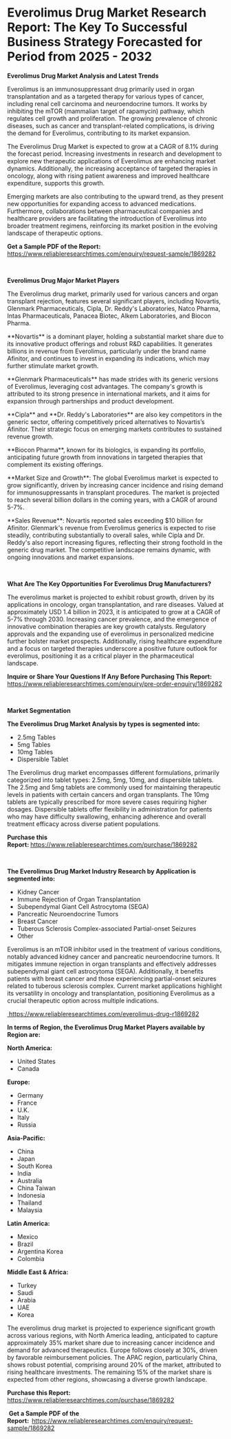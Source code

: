 <p><h1>Everolimus Drug Market Research Report: The Key To Successful Business Strategy Forecasted for Period from 2025 - 2032</h1></p><p><strong>Everolimus Drug Market Analysis and Latest Trends</strong></p>
<p><p>Everolimus is an immunosuppressant drug primarily used in organ transplantation and as a targeted therapy for various types of cancer, including renal cell carcinoma and neuroendocrine tumors. It works by inhibiting the mTOR (mammalian target of rapamycin) pathway, which regulates cell growth and proliferation. The growing prevalence of chronic diseases, such as cancer and transplant-related complications, is driving the demand for Everolimus, contributing to its market expansion.</p><p>The Everolimus Drug Market is expected to grow at a CAGR of 8.1% during the forecast period. Increasing investments in research and development to explore new therapeutic applications of Everolimus are enhancing market dynamics. Additionally, the increasing acceptance of targeted therapies in oncology, along with rising patient awareness and improved healthcare expenditure, supports this growth. </p><p>Emerging markets are also contributing to the upward trend, as they present new opportunities for expanding access to advanced medications. Furthermore, collaborations between pharmaceutical companies and healthcare providers are facilitating the introduction of Everolimus into broader treatment regimens, reinforcing its market position in the evolving landscape of therapeutic options.</p></p>
<p><strong>Get a Sample PDF of the Report:&nbsp;</strong> <a href="https://www.reliableresearchtimes.com/enquiry/request-sample/1869282?utm_campaign=3439&utm_medium=2&utm_source=Github&utm_content=ia&utm_term=19042025&utm_id=everolimus-drug">https://www.reliableresearchtimes.com/enquiry/request-sample/1869282</a></p>
<p>&nbsp;</p>
<p><strong>Everolimus Drug Major Market Players</strong></p>
<p><p>The Everolimus drug market, primarily used for various cancers and organ transplant rejection, features several significant players, including Novartis, Glenmark Pharmaceuticals, Cipla, Dr. Reddy's Laboratories, Natco Pharma, Intas Pharmaceuticals, Panacea Biotec, Alkem Laboratories, and Biocon Pharma. </p><p>**Novartis** is a dominant player, holding a substantial market share due to its innovative product offerings and robust R&D capabilities. It generates billions in revenue from Everolimus, particularly under the brand name Afinitor, and continues to invest in expanding its indications, which may further stimulate market growth.</p><p>**Glenmark Pharmaceuticals** has made strides with its generic versions of Everolimus, leveraging cost advantages. The company's growth is attributed to its strong presence in international markets, and it aims for expansion through partnerships and product development.</p><p>**Cipla** and **Dr. Reddy's Laboratories** are also key competitors in the generic sector, offering competitively priced alternatives to Novartis’s Afinitor. Their strategic focus on emerging markets contributes to sustained revenue growth. </p><p>**Biocon Pharma**, known for its biologics, is expanding its portfolio, anticipating future growth from innovations in targeted therapies that complement its existing offerings.</p><p>**Market Size and Growth**: The global Everolimus market is expected to grow significantly, driven by increasing cancer incidence and rising demand for immunosuppressants in transplant procedures. The market is projected to reach several billion dollars in the coming years, with a CAGR of around 5-7%. </p><p>**Sales Revenue**: Novartis reported sales exceeding $10 billion for Afinitor. Glenmark's revenue from Everolimus generics is expected to rise steadily, contributing substantially to overall sales, while Cipla and Dr. Reddy's also report increasing figures, reflecting their strong foothold in the generic drug market. The competitive landscape remains dynamic, with ongoing innovations and market expansions.</p></p>
<p>&nbsp;</p>
<p><strong>What Are The Key Opportunities For Everolimus Drug Manufacturers?</strong></p>
<p><p>The everolimus market is projected to exhibit robust growth, driven by its applications in oncology, organ transplantation, and rare diseases. Valued at approximately USD 1.4 billion in 2023, it is anticipated to grow at a CAGR of 5-7% through 2030. Increasing cancer prevalence, and the emergence of innovative combination therapies are key growth catalysts. Regulatory approvals and the expanding use of everolimus in personalized medicine further bolster market prospects. Additionally, rising healthcare expenditure and a focus on targeted therapies underscore a positive future outlook for everolimus, positioning it as a critical player in the pharmaceutical landscape.</p></p>
<p><strong>Inquire or Share Your Questions If Any Before Purchasing This Report:</strong> <a href="https://www.reliableresearchtimes.com/enquiry/pre-order-enquiry/1869282?utm_campaign=3439&utm_medium=2&utm_source=Github&utm_content=ia&utm_term=19042025&utm_id=everolimus-drug">https://www.reliableresearchtimes.com/enquiry/pre-order-enquiry/1869282</a></p>
<p>&nbsp;</p>
<p><strong>Market Segmentation</strong></p>
<p><strong>The Everolimus Drug Market Analysis by types is segmented into:</strong></p>
<p><ul><li>2.5mg Tables</li><li>5mg Tables</li><li>10mg Tables</li><li>Dispersible Tablet</li></ul></p>
<p><p>The Everolimus drug market encompasses different formulations, primarily categorized into tablet types: 2.5mg, 5mg, 10mg, and dispersible tablets. The 2.5mg and 5mg tablets are commonly used for maintaining therapeutic levels in patients with certain cancers and organ transplants. The 10mg tablets are typically prescribed for more severe cases requiring higher dosages. Dispersible tablets offer flexibility in administration for patients who may have difficulty swallowing, enhancing adherence and overall treatment efficacy across diverse patient populations.</p></p>
<p><strong>Purchase this Report:&nbsp;</strong><a href="https://www.reliableresearchtimes.com/purchase/1869282?utm_campaign=3439&utm_medium=2&utm_source=Github&utm_content=ia&utm_term=19042025&utm_id=everolimus-drug">https://www.reliableresearchtimes.com/purchase/1869282</a></p>
<p>&nbsp;</p>
<p><strong>The Everolimus Drug Market Industry Research by Application is segmented into:</strong></p>
<p><ul><li>Kidney Cancer</li><li>Immune Rejection of Organ Transplantation</li><li>Subependymal Giant Cell Astrocytoma (SEGA)</li><li>Pancreatic Neuroendocrine Tumors</li><li>Breast Cancer</li><li>Tuberous Sclerosis Complex-associated Partial-onset Seizures</li><li>Other</li></ul></p>
<p><p>Everolimus is an mTOR inhibitor used in the treatment of various conditions, notably advanced kidney cancer and pancreatic neuroendocrine tumors. It mitigates immune rejection in organ transplants and effectively addresses subependymal giant cell astrocytoma (SEGA). Additionally, it benefits patients with breast cancer and those experiencing partial-onset seizures related to tuberous sclerosis complex. Current market applications highlight its versatility in oncology and transplantation, positioning Everolimus as a crucial therapeutic option across multiple indications.</p></p>
<p><a href="https://www.reliableresearchtimes.com/everolimus-drug-r1869282?utm_campaign=3439&utm_medium=2&utm_source=Github&utm_content=ia&utm_term=19042025&utm_id=everolimus-drug">&nbsp;https://www.reliableresearchtimes.com/everolimus-drug-r1869282</a></p>
<p><strong>In terms of Region, the Everolimus Drug Market Players available by Region are:</strong></p>
<p>
    <p> <strong> North America: </strong>
        <ul>
            <li>United States</li>
            <li>Canada</li>
        </ul>
        </p> 
    <p> <strong> Europe: </strong>
        <ul>
            <li>Germany</li>
            <li>France</li>
            <li>U.K.</li>
            <li>Italy</li>
            <li>Russia</li>
        </ul>
        </p> 
    <p> <strong> Asia-Pacific: </strong>
        <ul>
            <li>China</li>
            <li>Japan</li>
            <li>South Korea</li>
            <li>India</li>
            <li>Australia</li>
            <li>China Taiwan</li>
            <li>Indonesia</li>
            <li>Thailand</li>
            <li>Malaysia</li>
        </ul>
        </p> 
    <p> <strong> Latin America: </strong>
        <ul>
            <li>Mexico</li>
            <li>Brazil</li>
            <li>Argentina Korea</li>
            <li>Colombia</li>
        </ul>
        </p> 
    <p> <strong> Middle East & Africa: </strong>
        <ul>
            <li>Turkey</li>
            <li>Saudi</li>
            <li>Arabia</li>
            <li>UAE</li>
            <li>Korea</li>
        </ul>
    </p>
    </p>
<p><p>The everolimus drug market is projected to experience significant growth across various regions, with North America leading, anticipated to capture approximately 35% market share due to increasing cancer incidence and demand for advanced therapeutics. Europe follows closely at 30%, driven by favorable reimbursement policies. The APAC region, particularly China, shows robust potential, comprising around 20% of the market, attributed to rising healthcare investments. The remaining 15% of the market share is expected from other regions, showcasing a diverse growth landscape.</p></p>
<p><strong>Purchase this Report: </strong><a href="https://www.reliableresearchtimes.com/purchase/1869282?utm_campaign=3439&utm_medium=2&utm_source=Github&utm_content=ia&utm_term=19042025&utm_id=everolimus-drug">https://www.reliableresearchtimes.com/purchase/1869282</a></p>
<p>&nbsp;<strong>Get a Sample PDF of the Report:&nbsp;&nbsp;</strong><a href="https://www.reliableresearchtimes.com/enquiry/request-sample/1869282?utm_campaign=3439&utm_medium=2&utm_source=Github&utm_content=ia&utm_term=19042025&utm_id=everolimus-drug">https://www.reliableresearchtimes.com/enquiry/request-sample/1869282</a></p>
<p><strong></strong></p>
<p><p></p><p></p><p></p></p>
